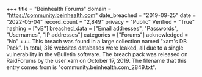 +++
title = "Beinhealth Forums"
domain = "https://community.beinhealth.com"
date_breached = "2019-09-25"
date = "2022-05-04"
record_count = "2,849"
privacy = "Public"
Verified = "True"
hashing = ["vB"]
breached_data = ["Email addresses", "Passwords", "Usernames", "IP addresses"]
categories = ["Forums"]
acknowledged = "No"
+++
This breach was found in a large collection named "xam's DB Pack". In total, 316 websites databases were leaked, all due to a single vulnerability in the vBulletin software. The breach pack was released on RaidForums by the user xam on October 17, 2019. The filename that this entry comes from is "community.beinhealth.com_2849.txt".
